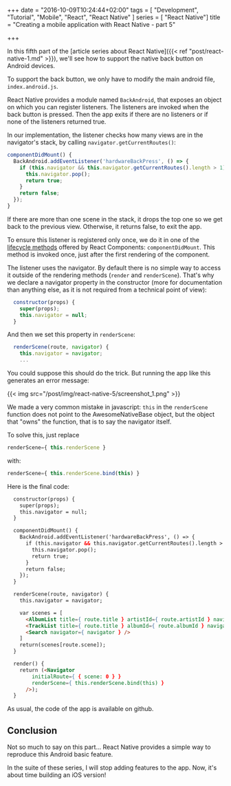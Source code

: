 +++
date = "2016-10-09T10:24:44+02:00"
tags = [ "Development", "Tutorial", "Mobile", "React", "React Native" ]
series = [ "React Native"]
title = "Creating a mobile application with React Native - part 5"

+++

In this fifth part of the [article series about React Native]({{< ref "post/react-native-1.md" >}}), we'll see how to support the native back button on Android devices.

<!--more-->

To support the back button, we only have to modify the main android file, `index.android.js`.

React Native provides a module named `BackAndroid`, that exposes an object on which you can register listeners. The  listeners are invoked when the back button is pressed. Then the app exits if there are no listeners or if none of the listeners returned true.

In our implementation, the listener checks how many views are in the navigator's stack, by calling `navigator.getCurrentRoutes()`:

```javascript
componentDidMount() {
  BackAndroid.addEventListener('hardwareBackPress', () => {
    if (this.navigator && this.navigator.getCurrentRoutes().length > 1) {
      this.navigator.pop();
      return true;
    }
    return false;
  });
}
```
If there are more than one scene in the stack, it drops the top one so we get back to the previous view. Otherwise, it returns false, to exit the app.

To ensure this listener is registered only once, we do it in one of the [lifecycle methods](https://facebook.github.io/react/docs/component-specs.html#lifecycle-methods) offered by React Components: `componentDidMount`. This method is invoked once, just after the first rendering of the component.

The listener uses the navigator. By default there is no simple way to access it outside of the rendering methods (`render` and `renderScene`). That's why we declare a navigator property in the constructor (more for documentation than anything else, as it is not required from a technical point of view):

``` javascript
  constructor(props) {
    super(props);
    this.navigator = null;
  }
```

And then we set this property in `renderScene`:

``` javascript
  renderScene(route, navigator) {
    this.navigator = navigator;
    ...
```

You could suppose this should do the trick. But running the app like this generates an error message:

{{< img src="/post/img/react-native-5/screenshot_1.png" >}}

We made a very common mistake in javascript: `this` in the `renderScene` function does not point to the AwesomeNativeBase object, but the object that "owns" the function, that is to say the navigator itself.

To solve this, just replace

``` javascript
renderScene={ this.renderScene }
```

with:

``` javascript
renderScene={ this.renderScene.bind(this) }
```



Here is the final code:

``` html
  constructor(props) {
    super(props);
    this.navigator = null;
  }

  componentDidMount() {
    BackAndroid.addEventListener('hardwareBackPress', () => {
      if (this.navigator && this.navigator.getCurrentRoutes().length > 1) {
        this.navigator.pop();
        return true;
      }
      return false;
    });
  }

  renderScene(route, navigator) {
    this.navigator = navigator;

    var scenes = [
      <AlbumList title={ route.title } artistId={ route.artistId } navigator={ navigator } />,
      <TrackList title={ route.title } albumId={ route.albumId } navigator={ navigator } />,
      <Search navigator={ navigator } />
    ]
    return(scenes[route.scene]);
  }

  render() {
    return (<Navigator
        initialRoute={ { scene: 0 } }
        renderScene={ this.renderScene.bind(this) }
      />);
  }
  ```

  As usual, the code of the app is available on github.

## Conclusion

Not so much to say on this part...
React Native provides a simple way to reproduce this Android basic feature.

In the suite of these series, I will stop adding features to the app.
Now, it's about time building an iOS version!



